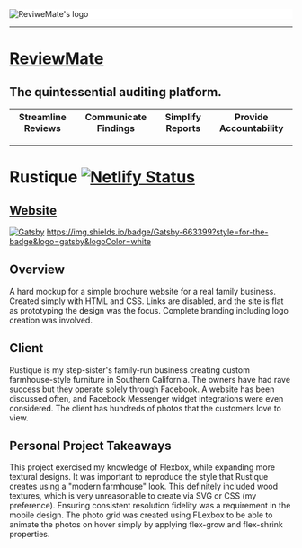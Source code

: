 <div style="background-color:white;width:100%;">
  <img src="https://review-mate.com/static/56538559ccac019bc3eaef3b88c385a5/5cef6/ReviewMate-main.webp" alt="ReviweMate's logo" />
</div>

---

# [ReviewMate](https://review-mate.com/)
 ## The quintessential auditing platform. 
 
 Streamline Reviews | Communicate Findings | Simplify Reports | Provide Accountability
 -------------------|----------------------|------------------|-----------------------
 
 
 ---
 
# Rustique [![Netlify Status](https://api.netlify.com/api/v1/badges/34850692-c54e-48c5-bd20-3f31d993bb0e/deploy-status)](https://app.netlify.com/sites/reviewmate-gatsby/deploys)

## [Website](https://kylefontenot.github.io/Rustique/)


[![Gatsby](https://img.shields.io/badge/-Gatsby-8644CC)](https://img.shields.io/badge/-SCSS-blueviolet)
https://img.shields.io/badge/Gatsby-663399?style=for-the-badge&logo=gatsby&logoColor=white

## Overview
A hard mockup for a simple brochure website for a real family business. Created simply with HTML and CSS. Links are disabled, and the site is flat as prototyping the design was the focus. Complete branding including logo creation was involved.

## Client
Rustique is my step-sister's family-run business creating custom farmhouse-style furniture in Southern California. The owners have had rave success but they operate solely through Facebook. A website has been discussed often, and Facebook Messenger widget integrations were even considered. The client has hundreds of photos that the customers love to view. 

## Personal Project Takeaways
This project exercised my knowledge of Flexbox, while expanding more textural designs. It was important to reproduce the style that Rustique creates using a "modern farmhouse" look. This definitely included wood textures, which is very unreasonable to create via SVG or CSS (my preference). Ensuring consistent resolution fidelity was a requirement in the mobile design. The photo grid was created using FLexbox to be able to animate the photos on hover simply by applying flex-grow and flex-shrink properties. 

